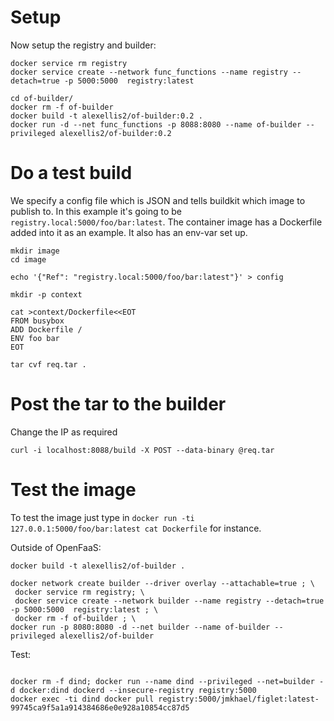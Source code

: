 # Setup

Now setup the registry and builder:

```
docker service rm registry
docker service create --network func_functions --name registry --detach=true -p 5000:5000  registry:latest

cd of-builder/
docker rm -f of-builder
docker build -t alexellis2/of-builder:0.2 .
docker run -d --net func_functions -p 8088:8080 --name of-builder --privileged alexellis2/of-builder:0.2
```

# Do a test build

We specify a config file which is JSON and tells buildkit which image to publish to. In this example it's going to be `registry.local:5000/foo/bar:latest`. The container image has a Dockerfile added into it as an example. It also has an env-var set up.


```
mkdir image
cd image

echo '{"Ref": "registry.local:5000/foo/bar:latest"}' > config

mkdir -p context

cat >context/Dockerfile<<EOT                                                                                            
FROM busybox
ADD Dockerfile /
ENV foo bar
EOT

tar cvf req.tar .
```

# Post the tar to the builder

Change the IP as required

```
curl -i localhost:8088/build -X POST --data-binary @req.tar
```

# Test the image

To test the image just type in `docker run -ti 127.0.0.1:5000/foo/bar:latest cat Dockerfile` for instance.

Outside of OpenFaaS:

```
docker build -t alexellis2/of-builder .

docker network create builder --driver overlay --attachable=true ; \
 docker service rm registry; \
 docker service create --network builder --name registry --detach=true -p 5000:5000  registry:latest ; \
 docker rm -f of-builder ; \
docker run -p 8080:8080 -d --net builder --name of-builder --privileged alexellis2/of-builder
```

Test:

```

docker rm -f dind; docker run --name dind --privileged --net=builder -d docker:dind dockerd --insecure-registry registry:5000
docker exec -ti dind docker pull registry:5000/jmkhael/figlet:latest-99745ca9f5a1a914384686e0e928a10854cc87d5
```

